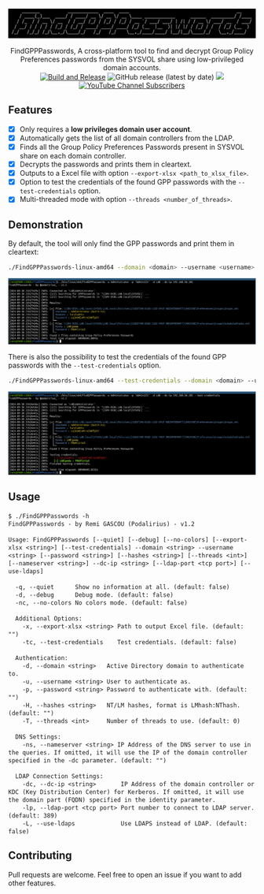 ![](./.github/banner.png)

<p align="center">
    FindGPPPasswords, A cross-platform tool to find and decrypt Group Policy Preferences passwords from the SYSVOL share using low-privileged domain accounts.
    <br>
    <a href="https://github.com/p0dalirius/FindGPPPasswords/actions/workflows/release.yaml" title="Build"><img alt="Build and Release" src="https://github.com/p0dalirius/FindGPPPasswords/actions/workflows/release.yaml/badge.svg"></a>
    <img alt="GitHub release (latest by date)" src="https://img.shields.io/github/v/release/p0dalirius/FindGPPPasswords">
    <a href="https://twitter.com/intent/follow?screen_name=podalirius_" title="Follow"><img src="https://img.shields.io/twitter/follow/podalirius_?label=Podalirius&style=social"></a>
    <a href="https://www.youtube.com/c/Podalirius_?sub_confirmation=1" title="Subscribe"><img alt="YouTube Channel Subscribers" src="https://img.shields.io/youtube/channel/subscribers/UCF_x5O7CSfr82AfNVTKOv_A?style=social"></a>
    <br>
</p>


## Features

 - [x] Only requires a **low privileges domain user account**.
 - [x] Automatically gets the list of all domain controllers from the LDAP.
 - [x] Finds all the Group Policy Preferences Passwords present in SYSVOL share on each domain controller.
 - [x] Decrypts the passwords and prints them in cleartext.
 - [x] Outputs to a Excel file with option `--export-xlsx <path_to_xlsx_file>`.
 - [x] Option to test the credentials of the found GPP passwords with the `--test-credentials` option.
 - [x] Multi-threaded mode with option `--threads <number_of_threads>`.

## Demonstration

By default, the tool will only find the GPP passwords and print them in cleartext:

```bash
./FindGPPPasswords-linux-amd64 --domain <domain> --username <username> --password <password>
```

![](./.github/example.png)

There is also the possibility to test the credentials of the found GPP passwords with the `--test-credentials` option.

```bash
./FindGPPPasswords-linux-amd64 --test-credentials --domain <domain> --username <username> --password <password>
```

![](./.github/example_test_credentials.png)

## Usage

```              
$ ./FindGPPPasswords -h
FindGPPPasswords - by Remi GASCOU (Podalirius) - v1.2

Usage: FindGPPPasswords [--quiet] [--debug] [--no-colors] [--export-xlsx <string>] [--test-credentials] --domain <string> --username <string> [--password <string>] [--hashes <string>] [--threads <int>] [--nameserver <string>] --dc-ip <string> [--ldap-port <tcp port>] [--use-ldaps]

  -q, --quiet      Show no information at all. (default: false)
  -d, --debug      Debug mode. (default: false)
  -nc, --no-colors No colors mode. (default: false)

  Additional Options:
    -x, --export-xlsx <string> Path to output Excel file. (default: "")
    -tc, --test-credentials    Test credentials. (default: false)

  Authentication:
    -d, --domain <string>   Active Directory domain to authenticate to.
    -u, --username <string> User to authenticate as.
    -p, --password <string> Password to authenticate with. (default: "")
    -H, --hashes <string>   NT/LM hashes, format is LMhash:NThash. (default: "")
    -T, --threads <int>     Number of threads to use. (default: 0)

  DNS Settings:
    -ns, --nameserver <string> IP Address of the DNS server to use in the queries. If omitted, it will use the IP of the domain controller specified in the -dc parameter. (default: "")

  LDAP Connection Settings:
    -dc, --dc-ip <string>       IP Address of the domain controller or KDC (Key Distribution Center) for Kerberos. If omitted, it will use the domain part (FQDN) specified in the identity parameter.
    -lp, --ldap-port <tcp port> Port number to connect to LDAP server. (default: 389)
    -L, --use-ldaps             Use LDAPS instead of LDAP. (default: false)

```

## Contributing

Pull requests are welcome. Feel free to open an issue if you want to add other features.
